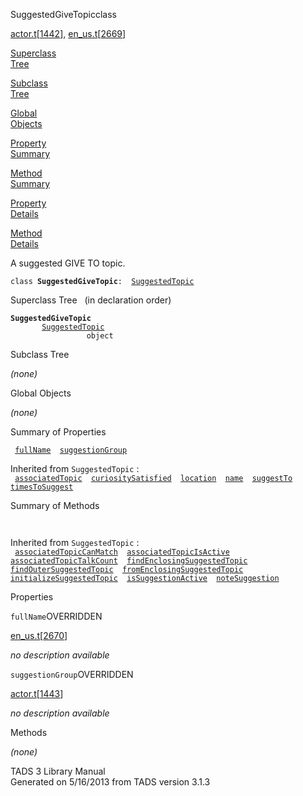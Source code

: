 ---
---
<span class="title">SuggestedGiveTopic</span><span class="type">class</span>

[actor.t](../file/actor.t.html)\[[1442](../source/actor.t.html#1442)\],
[en_us.t](../file/en_us.t.html)\[[2669](../source/en_us.t.html#2669)\]

[Superclass  
Tree](#_SuperClassTree_)

[Subclass  
Tree](#_SubClassTree_)

[Global  
Objects](#_ObjectSummary_)

[Property  
Summary](#_PropSummary_)

[Method  
Summary](#_MethodSummary_)

[Property  
Details](#_Properties_)

[Method  
Details](#_Methods_)

<div class="fdesc">

A suggested GIVE TO topic.

`class `**`SuggestedGiveTopic`**` :   `[`SuggestedTopic`](../object/SuggestedTopic.html)

</div>

<span id="_SuperClassTree_"></span>

<div class="mjhd">

<span class="hdln">Superclass Tree</span>   (in declaration order)

</div>

**`SuggestedGiveTopic`**  
`         `[`SuggestedTopic`](../object/SuggestedTopic.html)  
`                 object`  
<span id="_SubClassTree_"></span>

<div class="mjhd">

<span class="hdln">Subclass Tree</span>  

</div>

*(none)* <span id="_ObjectSummary_"></span>

<div class="mjhd">

<span class="hdln">Global Objects</span>  

</div>

*(none)* <span id="_PropSummary_"></span>

<div class="mjhd">

<span class="hdln">Summary of Properties</span>  

</div>

` `[`fullName`](#fullName)`  `[`suggestionGroup`](#suggestionGroup)`  `

Inherited from `SuggestedTopic` :  
` `[`associatedTopic`](../object/SuggestedTopic.html#associatedTopic)`  `[`curiositySatisfied`](../object/SuggestedTopic.html#curiositySatisfied)`  `[`location`](../object/SuggestedTopic.html#location)`  `[`name`](../object/SuggestedTopic.html#name)`  `[`suggestTo`](../object/SuggestedTopic.html#suggestTo)`  `[`timesToSuggest`](../object/SuggestedTopic.html#timesToSuggest)`  `

<span id="_MethodSummary_"></span>

<div class="mjhd">

<span class="hdln">Summary of Methods</span>  

</div>

` `

Inherited from `SuggestedTopic` :  
` `[`associatedTopicCanMatch`](../object/SuggestedTopic.html#associatedTopicCanMatch)`  `[`associatedTopicIsActive`](../object/SuggestedTopic.html#associatedTopicIsActive)`  `[`associatedTopicTalkCount`](../object/SuggestedTopic.html#associatedTopicTalkCount)`  `[`findEnclosingSuggestedTopic`](../object/SuggestedTopic.html#findEnclosingSuggestedTopic)`  `[`findOuterSuggestedTopic`](../object/SuggestedTopic.html#findOuterSuggestedTopic)`  `[`fromEnclosingSuggestedTopic`](../object/SuggestedTopic.html#fromEnclosingSuggestedTopic)`  `[`initializeSuggestedTopic`](../object/SuggestedTopic.html#initializeSuggestedTopic)`  `[`isSuggestionActive`](../object/SuggestedTopic.html#isSuggestionActive)`  `[`noteSuggestion`](../object/SuggestedTopic.html#noteSuggestion)`  `

<span id="_Properties_"></span>

<div class="mjhd">

<span class="hdln">Properties</span>  

</div>

<span id="fullName"></span>

`fullName`<span class="rem">OVERRIDDEN</span>

[en_us.t](../file/en_us.t.html)\[[2670](../source/en_us.t.html#2670)\]

<div class="desc">

*no description available*

</div>

<span id="suggestionGroup"></span>

`suggestionGroup`<span class="rem">OVERRIDDEN</span>

[actor.t](../file/actor.t.html)\[[1443](../source/actor.t.html#1443)\]

<div class="desc">

*no description available*

</div>

<span id="_Methods_"></span>

<div class="mjhd">

<span class="hdln">Methods</span>  

</div>

*(none)*

<div class="ftr">

TADS 3 Library Manual  
Generated on 5/16/2013 from TADS version 3.1.3

</div>

